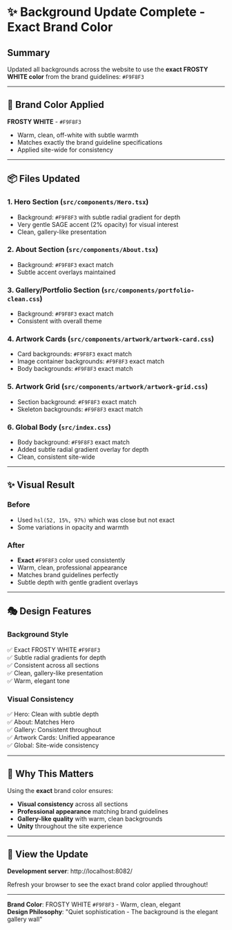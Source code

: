 # ✨ Background Update Complete - Exact Brand Color

## Summary
Updated all backgrounds across the website to use the **exact FROSTY WHITE color** from the brand guidelines: `#F9F8F3`

---

## 🎨 Brand Color Applied

**FROSTY WHITE** - `#F9F8F3`
- Warm, clean, off-white with subtle warmth
- Matches exactly the brand guideline specifications
- Applied site-wide for consistency

---

## 📦 Files Updated

### 1. Hero Section (`src/components/Hero.tsx`)
- Background: `#F9F8F3` with subtle radial gradient for depth
- Very gentle SAGE accent (2% opacity) for visual interest
- Clean, gallery-like presentation

### 2. About Section (`src/components/About.tsx`)
- Background: `#F9F8F3` exact match
- Subtle accent overlays maintained

### 3. Gallery/Portfolio Section (`src/components/portfolio-clean.css`)
- Background: `#F9F8F3` exact match
- Consistent with overall theme

### 4. Artwork Cards (`src/components/artwork/artwork-card.css`)
- Card backgrounds: `#F9F8F3` exact match
- Image container backgrounds: `#F9F8F3` exact match
- Body backgrounds: `#F9F8F3` exact match

### 5. Artwork Grid (`src/components/artwork/artwork-grid.css`)
- Section background: `#F9F8F3` exact match
- Skeleton backgrounds: `#F9F8F3` exact match

### 6. Global Body (`src/index.css`)
- Body background: `#F9F8F3` exact match
- Added subtle radial gradient overlay for depth
- Clean, consistent site-wide

---

## ✨ Visual Result

### Before
- Used `hsl(52, 15%, 97%)` which was close but not exact
- Some variations in opacity and warmth

### After
- **Exact** `#F9F8F3` color used consistently
- Warm, clean, professional appearance
- Matches brand guidelines perfectly
- Subtle depth with gentle gradient overlays

---

## 🎭 Design Features

### Background Style
✅ Exact FROSTY WHITE `#F9F8F3`  
✅ Subtle radial gradients for depth  
✅ Consistent across all sections  
✅ Clean, gallery-like presentation  
✅ Warm, elegant tone  

### Visual Consistency
✅ Hero: Clean with subtle depth  
✅ About: Matches Hero  
✅ Gallery: Consistent throughout  
✅ Artwork Cards: Unified appearance  
✅ Global: Site-wide consistency  

---

## 🌟 Why This Matters

Using the **exact** brand color ensures:
- **Visual consistency** across all sections
- **Professional appearance** matching brand guidelines
- **Gallery-like quality** with warm, clean backgrounds
- **Unity** throughout the site experience

---

## 🚀 View the Update

**Development server**: http://localhost:8082/

Refresh your browser to see the exact brand color applied throughout!

---

**Brand Color**: FROSTY WHITE `#F9F8F3` - Warm, clean, elegant  
**Design Philosophy**: "Quiet sophistication - The background is the elegant gallery wall"


